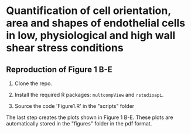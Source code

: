 # Quantification of cell orientation, area and shapes of endothelial cells in low, physiological and high wall shear stress conditions 

## Reproduction of  Figure 1 B-E

1. Clone the repo.

2. Install the required R packages: `multcompView` and `rstudioapi`.

3. Source the code 'Figure1.R' in the "scripts" folder 

The last step creates the plots shown in Figure 1 B-E. These plots are automatically stored in the "figures" folder  in the pdf format.


